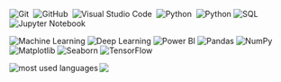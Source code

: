 
![Git](https://img.shields.io/badge/-Git-05122A?style=flat&logo=git)&nbsp;
![GitHub](https://img.shields.io/badge/-GitHub-05122A?style=flat&logo=github)&nbsp;
![Visual Studio Code](https://img.shields.io/badge/-Visual%20Studio%20Code-05122A?style=flat&logo=visual-studio-code&logoColor=007ACC)&nbsp;
![Python](https://img.shields.io/badge/-Python%20-05122A?style=flat&logo=python)&nbsp;
![Python](https://img.shields.io/badge/-Python%20-05122A?style=flat&logo=python)
![SQL](https://img.shields.io/badge/-SQL%20-05122A?style=flat&logo=postgresql)
![Jupyter Notebook](https://img.shields.io/badge/-Jupyter%20Notebook%20-05122A?style=flat&logo=jupyter)

![Machine Learning](https://img.shields.io/badge/-Machine%20Learning%20-05122A?style=flat&logo=python)
![Deep Learning](https://img.shields.io/badge/-Deep%20Learning%20-05122A?style=flat&logo=tensorflow)
![Power BI](https://img.shields.io/badge/-Power%20BI%20-05122A?style=flat&logo=powerbi)
![Pandas](https://img.shields.io/badge/-Pandas%20-05122A?style=flat&logo=pandas)
![NumPy](https://img.shields.io/badge/-NumPy%20-05122A?style=flat&logo=numpy)
![Matplotlib](https://img.shields.io/badge/-Matplotlib%20-05122A?style=flat&logo=matplotlib)
![Seaborn](https://img.shields.io/badge/-Seaborn%20-05122A?style=flat&logo=seaborn)
![TensorFlow](https://img.shields.io/badge/-TensorFlow%20-05122A?style=flat&logo=tensorflow)




<img align="left" src="https://github-readme-stats.vercel.app/api/top-langs?username=ABDELHALIM9&show_icons=true&locale=en&layout=compact&theme=radical" alt="most used languages" />

<a href="https://komarev.com/ghpvc/?username=ABDELHALIM9&style=for-the-badge">
    <img src="https://komarev.com/ghpvc/?username=ABDELHALIM9&style=for-the-badge">
</a>





